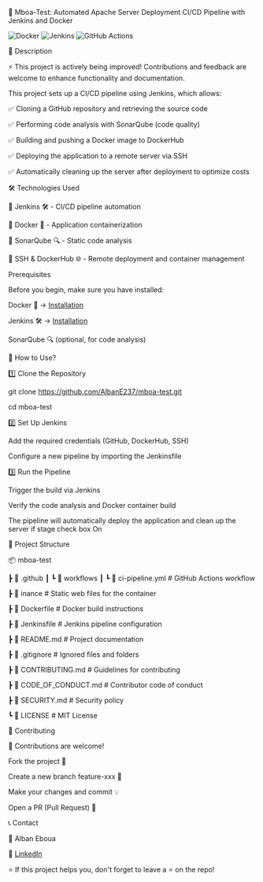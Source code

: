 🚀 Mboa-Test: Automated Apache Server Deployment CI/CD Pipeline with Jenkins and Docker

![Docker](https://img.shields.io/badge/Docker-2496ED?style=for-the-badge&logo=docker&logoColor=white)
![Jenkins](https://img.shields.io/badge/Jenkins-D24939?style=for-the-badge&logo=jenkins&logoColor=white)
![GitHub Actions](https://img.shields.io/badge/GitHub%20Actions-2088FF?style=for-the-badge&logo=githubactions&logoColor=white)

📌 Description

⚡ This project is actively being improved! Contributions and feedback are welcome to enhance functionality and documentation.

This project sets up a CI/CD pipeline using Jenkins, which allows:

✅ Cloning a GitHub repository and retrieving the source code

✅ Performing code analysis with SonarQube (code quality)

✅ Building and pushing a Docker image to DockerHub

✅ Deploying the application to a remote server via SSH

✅ Automatically cleaning up the server after deployment to optimize costs

🛠️ Technologies Used


🔹 Jenkins 🛠️ - CI/CD pipeline automation

🔹 Docker 🐳 - Application containerization

🔹 SonarQube 🔍 - Static code analysis

🔹 SSH & DockerHub 🌐 - Remote deployment and container management

 Prerequisites

Before you begin, make sure you have installed:

Docker 🐳 → [Installation](https://docs.docker.com/get-docker/)

Jenkins 🛠️ → [Installation](https://www.jenkins.io/doc/book/installing/)

SonarQube 🔍 (optional, for code analysis)  


🚀 How to Use?

1️⃣ Clone the Repository

git clone https://github.com/AlbanE237/mboa-test.git

cd mboa-test

2️⃣ Set Up Jenkins

Add the required credentials (GitHub, DockerHub, SSH)

Configure a new pipeline by importing the Jenkinsfile

3️⃣ Run the Pipeline

Trigger the build via Jenkins

Verify the code analysis and Docker container build

The pipeline will automatically deploy the application and clean up the server if stage check box On

📂 Project Structure

📦 mboa-test

┣ 📂 .github
┃ ┗ 📂 workflows
┃   ┗ 📜 ci-pipeline.yml            # GitHub Actions workflow

┣ 📂 inance                         # Static web files for the container

┣ 📜 Dockerfile                     # Docker build instructions

┣ 📜 Jenkinsfile                    # Jenkins pipeline configuration

┣ 📜 README.md                      # Project documentation

┣ 📜 .gitignore                     # Ignored files and folders

┣ 📜 CONTRIBUTING.md               # Guidelines for contributing

┣ 📜 CODE_OF_CONDUCT.md            # Contributor code of conduct

┣ 📜 SECURITY.md                   # Security policy

┗ 📜 LICENSE                        # MIT License



🤝 Contributing

🚀 Contributions are welcome!

Fork the project 🍴

Create a new branch feature-xxx 🌱

Make your changes and commit 💡

Open a PR (Pull Request) 🚀

📞 Contact

👤 Alban Eboua

📧 [LinkedIn]([https://www.linkedin.com/in/albaneboua/](https://www.linkedin.com/in/alban-eboua-9b4510140/?locale=en_US))

⭐ If this project helps you, don't forget to leave a ⭐ on the repo!

